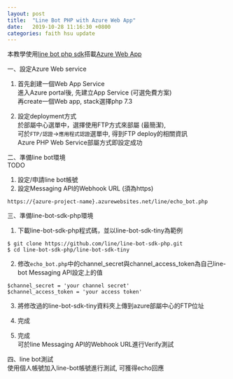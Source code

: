 ```yaml
---
layout: post
title:  "Line Bot PHP with Azure Web App"
date:   2019-10-28 11:16:30 +0800
categories: faith hsu update
---
```

本教學使用[line bot php sdk][line-bot-php-sdk]搭載[Azure Web App][azure-web-app]

一、設定Azure Web service
1. 首先創建一個Web App Service  
進入Azure portal後, 先建立App Service (可選免費方案)  
再create一個Web app, stack選擇php 7.3  
  
2. 設定deployment方式  
於部屬中心選單中，選擇使用FTP方式來部屬 (最簡潔),  
可於`FTP/認證`→`應用程式認證`選單中, 得到FTP deploy的相關資訊  
Azure PHP Web Service部屬方式即設定成功  
  
二、準備line bot環境  
TODO   
1. 設定/申請line bot帳號  
2. 設定Messaging API的Webhook URL (須為https)  
```
https://{azure-project-name}.azurewebsites.net/line/echo_bot.php
```

三、準備line-bot-sdk-php環境  
1. 下載line-bot-sdk-php程式碼，並以line-bot-sdk-tiny為範例  
```
$ git clone https://github.com/line/line-bot-sdk-php.git
$ cd line-bot-sdk-php/line-bot-sdk-tiny
```
  
2. 修改`echo_bot.php`中的channel_secret與channel_access_token為自己line-bot Messaging API設定上的值
```
$channel_secret = 'your channel secret'
$channel_access_token = 'your access token'
```
  
3. 將修改過的line-bot-sdk-tiny資料夾上傳到azure部屬中心的FTP位址  
  
4. 完成  
  
5. 完成  
可於line Messaging API的Webhook URL進行Verify測試
  
四、line bot測試  
使用個人帳號加入line-bot帳號進行測試, 可獲得echo回應  
  
[line-bot-php-sdk]: https://github.com/line/line-bot-sdk-php
[azure-web-app]: https://azure.microsoft.com/zh-tw/services/app-service/web/
